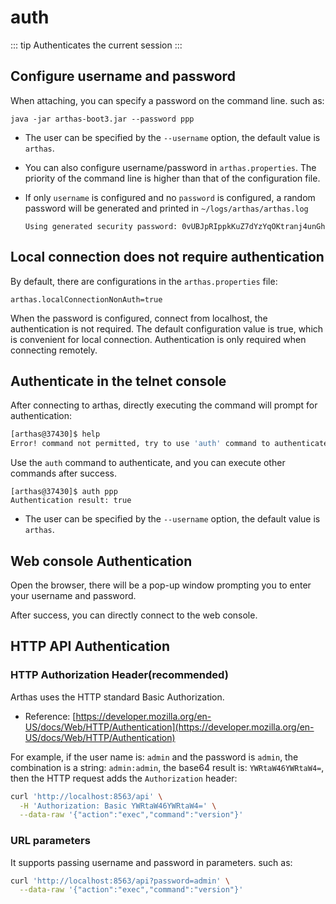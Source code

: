# auth

::: tip
Authenticates the current session
:::

## Configure username and password

When attaching, you can specify a password on the command line. such as:

```
java -jar arthas-boot3.jar --password ppp
```

- The user can be specified by the `--username` option, the default value is `arthas`.
- You can also configure username/password in `arthas.properties`. The priority of the command line is higher than that of the configuration file.
- If only `username` is configured and no `password` is configured, a random password will be generated and printed in `~/logs/arthas/arthas.log`

  ```
  Using generated security password: 0vUBJpRIppkKuZ7dYzYqOKtranj4unGh
  ```

## Local connection does not require authentication

By default, there are configurations in the `arthas.properties` file:

```
arthas.localConnectionNonAuth=true
```

When the password is configured, connect from localhost, the authentication is not required. The default configuration value is true, which is convenient for local connection. Authentication is only required when connecting remotely.

## Authenticate in the telnet console

After connecting to arthas, directly executing the command will prompt for authentication:

```bash
[arthas@37430]$ help
Error! command not permitted, try to use 'auth' command to authenticates.
```

Use the `auth` command to authenticate, and you can execute other commands after success.

```
[arthas@37430]$ auth ppp
Authentication result: true
```

- The user can be specified by the `--username` option, the default value is `arthas`.

## Web console Authentication

Open the browser, there will be a pop-up window prompting you to enter your username and password.

After success, you can directly connect to the web console.

## HTTP API Authentication

### HTTP Authorization Header(recommended)

Arthas uses the HTTP standard Basic Authorization.

- Reference: [https://developer.mozilla.org/en-US/docs/Web/HTTP/Authentication](https://developer.mozilla.org/en-US/docs/Web/HTTP/Authentication)

For example, if the user name is: `admin` and the password is `admin`, the combination is a string: `admin:admin`, the base64 result is: `YWRtaW46YWRtaW4=`, then the HTTP request adds the `Authorization` header:

```bash
curl 'http://localhost:8563/api' \
  -H 'Authorization: Basic YWRtaW46YWRtaW4=' \
  --data-raw '{"action":"exec","command":"version"}'
```

### URL parameters

It supports passing username and password in parameters. such as:

```bash
curl 'http://localhost:8563/api?password=admin' \
  --data-raw '{"action":"exec","command":"version"}'
```
